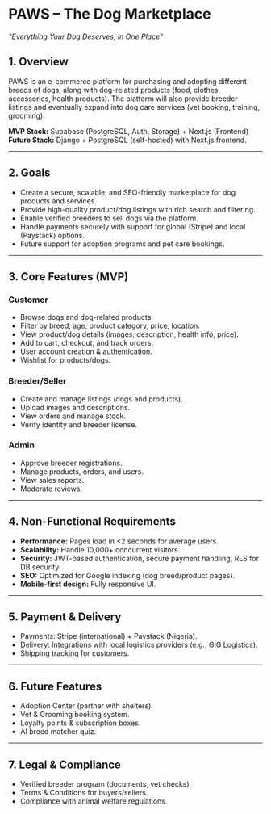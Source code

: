 # PAWS – The Dog Marketplace
*"Everything Your Dog Deserves, in One Place"*

## 1. Overview
PAWS is an e-commerce platform for purchasing and adopting different breeds of dogs, along with dog-related products (food, clothes, accessories, health products). The platform will also provide breeder listings and eventually expand into dog care services (vet booking, training, grooming).

**MVP Stack:** Supabase (PostgreSQL, Auth, Storage) + Next.js (Frontend)  
**Future Stack:** Django + PostgreSQL (self-hosted) with Next.js frontend.

---

## 2. Goals
- Create a secure, scalable, and SEO-friendly marketplace for dog products and services.
- Provide high-quality product/dog listings with rich search and filtering.
- Enable verified breeders to sell dogs via the platform.
- Handle payments securely with support for global (Stripe) and local (Paystack) options.
- Future support for adoption programs and pet care bookings.

---

## 3. Core Features (MVP)
### Customer
- Browse dogs and dog-related products.
- Filter by breed, age, product category, price, location.
- View product/dog details (images, description, health info, price).
- Add to cart, checkout, and track orders.
- User account creation & authentication.
- Wishlist for products/dogs.

### Breeder/Seller
- Create and manage listings (dogs and products).
- Upload images and descriptions.
- View orders and manage stock.
- Verify identity and breeder license.

### Admin
- Approve breeder registrations.
- Manage products, orders, and users.
- View sales reports.
- Moderate reviews.

---

## 4. Non-Functional Requirements
- **Performance:** Pages load in <2 seconds for average users.
- **Scalability:** Handle 10,000+ concurrent visitors.
- **Security:** JWT-based authentication, secure payment handling, RLS for DB security.
- **SEO:** Optimized for Google indexing (dog breed/product pages).
- **Mobile-first design:** Fully responsive UI.

---

## 5. Payment & Delivery
- Payments: Stripe (international) + Paystack (Nigeria).
- Delivery: Integrations with local logistics providers (e.g., GIG Logistics).
- Shipping tracking for customers.

---

## 6. Future Features
- Adoption Center (partner with shelters).
- Vet & Grooming booking system.
- Loyalty points & subscription boxes.
- AI breed matcher quiz.

---

## 7. Legal & Compliance
- Verified breeder program (documents, vet checks).
- Terms & Conditions for buyers/sellers.
- Compliance with animal welfare regulations.
